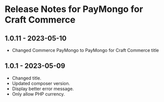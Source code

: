 # Release Notes for PayMongo for Craft Commerce

## 1.0.11 - 2023-05-10
- Changed Commerce PayMongo to PayMongo for Craft Commerce title

## 1.0.1 - 2023-05-09

- Changed title.
- Updated composer version.
- Display better error message.
- Only allow PHP currency.